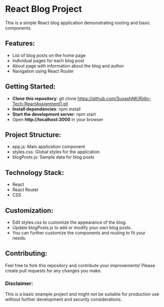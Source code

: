 # React Blog Project
This is a simple React blog application demonstrating routing and basic components.

## Features:

* List of blog posts on the home page <br>
* Individual pages for each blog post <br>
* About page with information about the blog and author <br>
* Navigation using React Router <br>

## Getting Started:

* **Clone this repository**: git clone https://github.com/SuyashNK/Ridiv-Tech-ReactAssignment1.git <br>
* **Install dependencies**: npm install <br>
* **Start the development server**: npm start <br>
* Open **http://localhost:3000** in your browser <br>


## Project Structure:

* app.js: Main application component <br>
* styles.css: Global styles for the application <br>
* blogPosts.js: Sample data for blog posts <br>

## Technology Stack:

* React <br>
* React Router <br>
* CSS <br>

## Customization:

* Edit styles.css to customize the appearance of the blog. <br>
* Update blogPosts.js to add or modify your own blog posts. <br>
* You can further customize the components and routing to fit your needs. <br>

## Contributing:

Feel free to fork this repository and contribute your improvements! Please create pull requests for any changes you make.

### Disclaimer:

This is a basic example project and might not be suitable for production use without further development and security considerations.
